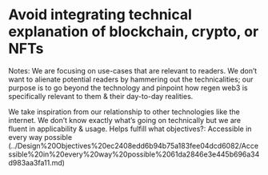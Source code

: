 # Avoid integrating technical explanation of blockchain, crypto, or NFTs

Notes: We are focusing on use-cases that are relevant to readers. We don’t want to alienate potential readers by hammering out the technicalities; our purpose is to go beyond the technology and pinpoint how regen web3 is specifically relevant to them & their day-to-day realities.

We take inspiration from our relationship to other technologies like the internet. We don’t know exactly what’s going on technically but we are fluent in applicability & usage.
Helps fulfill what objectives?: Accessible in every way possible (../Design%20Objectives%20ec2408edd6b94b75a183fee04dcd6082/Accessible%20in%20every%20way%20possible%2061da2846e3e445b696a34d983aa3fa11.md)